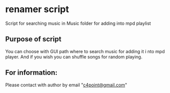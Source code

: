 # renamer script
Script for searching music in Music folder for adding into mpd playlist

## Purpose of script
You can choose with GUI path where to search music for adding it i    nto mpd
player. And if you wish you can shuffle songs for random playing.

## For information:
Please contact with author by email "c4point@gmail.com"
